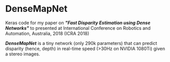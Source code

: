 # DenseMapNet
Keras code for my paper on **_"Fast Disparity Estimation using Dense Networks"_** to presented at International Conference on Robotics and Automation, Australia, 2018 (ICRA 2018)

**_DenseMapNet_** is a tiny network (only 290k parameters) that can predict disparity (hence, depth) in real-time speed (>30Hz on NVIDIA 1080Ti) given a stereo images.
